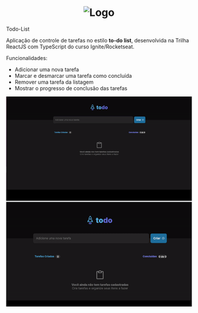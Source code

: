 # <h1 align="center"> ![Logo](https://user-images.githubusercontent.com/78964559/174399665-8bbd702d-6182-40bb-a678-0e2e6e3c069c.png)</h1>


Todo-List

Aplicação de controle de tarefas no estilo **to-do list**, desenvolvida na Trilha ReactJS com TypeScript do curso Ignite/Rocketseat.

Funcionalidades:

- Adicionar uma nova tarefa
- Marcar e desmarcar uma tarefa como concluída
- Remover uma tarefa da listagem
- Mostrar o progresso de conclusão das tarefas
  

<div align="center" >
  <img src="./src/assets/gif3.gif">
</div>

<div align="center" >
  <img src="./src/assets/exemploUso.gif">
</div>